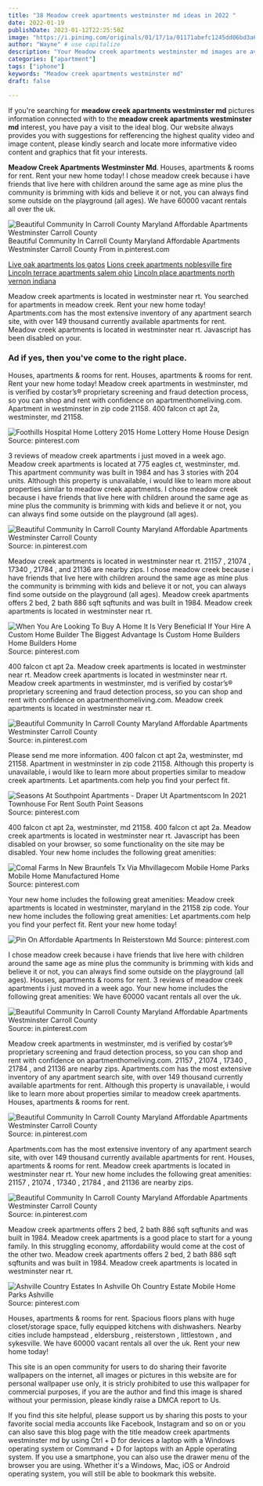 ```yaml
---
title: "38 Meadow creek apartments westminster md ideas in 2022 "
date: 2022-01-19
publishDate: 2023-01-12T22:25:50Z
image: "https://i.pinimg.com/originals/01/17/1a/01171abefc1245dd06bd3a6545102a65.jpg"
author: "Wayne" # use capitalize
description: "Your Meadow creek apartments westminster md images are available in this site. Meadow creek apartments westminster md are a topic that is being searched for and liked by netizens now. You can Get the Meadow creek apartments westminster md files here. Download all royalty-free vectors."
categories: ["apartment"]
tags: ["iphone"]
keywords: "Meadow creek apartments westminster md"
draft: false

---
```


If you're searching for **meadow creek apartments westminster md** pictures information connected with to the **meadow creek apartments westminster md** interest, you have pay a visit to the ideal  blog.  Our website always  provides you with  suggestions  for refferencing  the highest  quality video and image  content, please kindly search and locate more informative video content and graphics  that fit your interests.

**Meadow Creek Apartments Westminster Md**. Houses, apartments &amp; rooms for rent. Rent your new home today! I chose meadow creek because i have friends that live here with children around the same age as mine plus the community is brimming with kids and believe it or not, you can always find some outside on the playground (all ages). We have 60000 vacant rentals all over the uk.

![Beautiful Community In Carroll County Maryland Affordable Apartments Westminster Carroll County](https://i.pinimg.com/150x150/1a/a6/0c/1aa60c44a3c9c649350a9d390a0ca2ae.jpg "Beautiful Community In Carroll County Maryland Affordable Apartments Westminster Carroll County")
Beautiful Community In Carroll County Maryland Affordable Apartments Westminster Carroll County From in.pinterest.com

[Live oak apartments los gatos](/live-oak-apartments-los-gatos/)
[Lions creek apartments noblesville fire](/lions-creek-apartments-noblesville-fire/)
[Lincoln terrace apartments salem ohio](/lincoln-terrace-apartments-salem-ohio/)
[Lincoln place apartments north vernon indiana](/lincoln-place-apartments-north-vernon-indiana/)

Meadow creek apartments is located in westminster near rt. You searched for apartments in meadow creek. Rent your new home today! Apartments.com has the most extensive inventory of any apartment search site, with over 149 thousand currently available apartments for rent. Meadow creek apartments is located in westminster near rt. Javascript has been disabled on your.

### Ad if yes, then you&#039;ve come to the right place.

Houses, apartments &amp; rooms for rent. Houses, apartments &amp; rooms for rent. Rent your new home today! Meadow creek apartments in westminster, md is verified by costar’s® proprietary screening and fraud detection process, so you can shop and rent with confidence on apartmenthomeliving.com. Apartment in westminster in zip code 21158. 400 falcon ct apt 2a, westminster, md 21158.


![Foothills Hospital Home Lottery 2015 Home Lottery Home House Design](https://i.pinimg.com/originals/20/47/46/204746c1f1b19b45910d021748866126.jpg "Foothills Hospital Home Lottery 2015 Home Lottery Home House Design")
Source: pinterest.com

3 reviews of meadow creek apartments i just moved in a week ago. Meadow creek apartments is located at 775 eagles ct, westminster, md. This apartment community was built in 1984 and has 3 stories with 204 units. Although this property is unavailable, i would like to learn more about properties similar to meadow creek apartments. I chose meadow creek because i have friends that live here with children around the same age as mine plus the community is brimming with kids and believe it or not, you can always find some outside on the playground (all ages).

![Beautiful Community In Carroll County Maryland Affordable Apartments Westminster Carroll County](https://i.pinimg.com/originals/fb/88/0a/fb880a78b4006020d92ee6ccdab39ee2.jpg "Beautiful Community In Carroll County Maryland Affordable Apartments Westminster Carroll County")
Source: in.pinterest.com

Meadow creek apartments is located in westminster near rt. 21157 , 21074 , 17340 , 21784 , and 21136 are nearby zips. I chose meadow creek because i have friends that live here with children around the same age as mine plus the community is brimming with kids and believe it or not, you can always find some outside on the playground (all ages). Meadow creek apartments offers 2 bed, 2 bath 886 sqft sqftunits and was built in 1984. Meadow creek apartments is located in westminster near rt.

![When You Are Looking To Buy A Home It Is Very Beneficial If Your Hire A Custom Home Builder The Biggest Advantage Is Custom Home Builders Home Builders Home](https://i.pinimg.com/736x/21/9b/aa/219baabab57ef21505d3882ee3a569da--new-homes-for-sale-homes-for-sales.jpg "When You Are Looking To Buy A Home It Is Very Beneficial If Your Hire A Custom Home Builder The Biggest Advantage Is Custom Home Builders Home Builders Home")
Source: pinterest.com

400 falcon ct apt 2a. Meadow creek apartments is located in westminster near rt. Meadow creek apartments is located in westminster near rt. Meadow creek apartments in westminster, md is verified by costar’s® proprietary screening and fraud detection process, so you can shop and rent with confidence on apartmenthomeliving.com. Meadow creek apartments is located in westminster near rt.

![Beautiful Community In Carroll County Maryland Affordable Apartments Westminster Carroll County](https://i.pinimg.com/150x150/0d/c4/86/0dc486dab1ffb7ce4e4a13a6af112176.jpg "Beautiful Community In Carroll County Maryland Affordable Apartments Westminster Carroll County")
Source: in.pinterest.com

Please send me more information. 400 falcon ct apt 2a, westminster, md 21158. Apartment in westminster in zip code 21158. Although this property is unavailable, i would like to learn more about properties similar to meadow creek apartments. Let apartments.com help you find your perfect fit.

![Seasons At Southpoint Apartments - Draper Ut Apartmentscom In 2021 Townhouse For Rent South Point Seasons](https://i.pinimg.com/originals/7b/e8/85/7be885ffd40fb94177920a330d348e2d.png "Seasons At Southpoint Apartments - Draper Ut Apartmentscom In 2021 Townhouse For Rent South Point Seasons")
Source: pinterest.com

400 falcon ct apt 2a, westminster, md 21158. 400 falcon ct apt 2a. Meadow creek apartments is located in westminster near rt. Javascript has been disabled on your browser, so some functionality on the site may be disabled. Your new home includes the following great amenities:

![Comal Farms In New Braunfels Tx Via Mhvillagecom Mobile Home Parks Mobile Home Manufactured Home](https://i.pinimg.com/originals/ce/78/ee/ce78ee3acb95766ea3df985b6b88c7d2.jpg "Comal Farms In New Braunfels Tx Via Mhvillagecom Mobile Home Parks Mobile Home Manufactured Home")
Source: pinterest.com

Your new home includes the following great amenities: Meadow creek apartments is located in westminster, maryland in the 21158 zip code. Your new home includes the following great amenities: Let apartments.com help you find your perfect fit. Rent your new home today!

![Pin On Affordable Apartments In Reisterstown Md](https://i.pinimg.com/736x/0e/90/1a/0e901ab0313efadf42128df8300b076c--baltimore-apartments.jpg "Pin On Affordable Apartments In Reisterstown Md")
Source: pinterest.com

I chose meadow creek because i have friends that live here with children around the same age as mine plus the community is brimming with kids and believe it or not, you can always find some outside on the playground (all ages). Houses, apartments &amp; rooms for rent. 3 reviews of meadow creek apartments i just moved in a week ago. Your new home includes the following great amenities: We have 60000 vacant rentals all over the uk.

![Beautiful Community In Carroll County Maryland Affordable Apartments Westminster Carroll County](https://i.pinimg.com/150x150/c9/62/e0/c962e0ebb6d5ac312d77731f73e55bc4.jpg "Beautiful Community In Carroll County Maryland Affordable Apartments Westminster Carroll County")
Source: in.pinterest.com

Meadow creek apartments in westminster, md is verified by costar’s® proprietary screening and fraud detection process, so you can shop and rent with confidence on apartmenthomeliving.com. 21157 , 21074 , 17340 , 21784 , and 21136 are nearby zips. Apartments.com has the most extensive inventory of any apartment search site, with over 149 thousand currently available apartments for rent. Although this property is unavailable, i would like to learn more about properties similar to meadow creek apartments. Houses, apartments &amp; rooms for rent.

![Beautiful Community In Carroll County Maryland Affordable Apartments Westminster Carroll County](https://i.pinimg.com/150x150/1a/a6/0c/1aa60c44a3c9c649350a9d390a0ca2ae.jpg "Beautiful Community In Carroll County Maryland Affordable Apartments Westminster Carroll County")
Source: in.pinterest.com

Apartments.com has the most extensive inventory of any apartment search site, with over 149 thousand currently available apartments for rent. Houses, apartments &amp; rooms for rent. Meadow creek apartments is located in westminster near rt. Your new home includes the following great amenities: 21157 , 21074 , 17340 , 21784 , and 21136 are nearby zips.

![Beautiful Community In Carroll County Maryland Affordable Apartments Westminster Carroll County](https://i.pinimg.com/200x150/ea/11/f0/ea11f04a3dfc0b2eb12105c608a24902.jpg "Beautiful Community In Carroll County Maryland Affordable Apartments Westminster Carroll County")
Source: in.pinterest.com

Meadow creek apartments offers 2 bed, 2 bath 886 sqft sqftunits and was built in 1984. Meadow creek apartments is a good place to start for a young family. In this struggling economy, affordability would come at the cost of the other two. Meadow creek apartments offers 2 bed, 2 bath 886 sqft sqftunits and was built in 1984. Meadow creek apartments is located in westminster near rt.

![Ashville Country Estates In Ashville Oh Country Estate Mobile Home Parks Ashville](https://i.pinimg.com/originals/01/17/1a/01171abefc1245dd06bd3a6545102a65.jpg "Ashville Country Estates In Ashville Oh Country Estate Mobile Home Parks Ashville")
Source: pinterest.com

Houses, apartments &amp; rooms for rent. Spacious floors plans with huge closet/storage space, fully equipped kitchens with dishwashers. Nearby cities include hampstead , eldersburg , reisterstown , littlestown , and sykesville. We have 60000 vacant rentals all over the uk. Rent your new home today!

This site is an open community for users to do sharing their favorite wallpapers on the internet, all images or pictures in this website are for personal wallpaper use only, it is stricly prohibited to use this wallpaper for commercial purposes, if you are the author and find this image is shared without your permission, please kindly raise a DMCA report to Us.

If you find this site helpful, please support us by sharing this posts to your favorite social media accounts like Facebook, Instagram and so on or you can also save this blog page with the title meadow creek apartments westminster md by using Ctrl + D for devices a laptop with a Windows operating system or Command + D for laptops with an Apple operating system. If you use a smartphone, you can also use the drawer menu of the browser you are using. Whether it's a Windows, Mac, iOS or Android operating system, you will still be able to bookmark this website.
